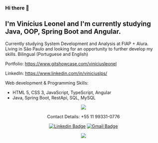 ### Hi there 👋

## I'm Vinícius Leonel and I'm currently studying Java, OOP, Spring Boot and Angular. 

Currently studying System Development and Analysis at FIAP + Alura.
Living in São Paulo and looking for an opportunity to further develop my skills.
Bilingual (Portuguese and English)

Portfolio: https://www.gitshowcase.com/viniciusleonel

LinkedIn: https://www.linkedin.com/in/viniciuslps/

Web development & Programming Skills:
- HTML 5, CSS 3, JavaScript, TypeScript, Angular
- Java, Spring Boot, RestApi, SQL, MySQL

<p align="center">
  <img align="center" src="https://github-readme-stats.vercel.app/api/top-langs/?username=viniciusleonel&layout=compact&theme=radical"> 
</p>

<p align="center">
Contact Details: +55 11 99331-0776 
</p>

<p align="center">
<a href="https://www.linkedin.com/in/viniciuslps/" target="blank"><img alt="Linkedin Badge" src="https://img.shields.io/badge/-VINICIUSLPS%20-00BFFF?style=flat-square&logo=Linkedin&logoColor=white&link=https://www.linkedin.com/in/viniciuslps/"/></a>  
<a href="mailto:viniciuslps.cms@gmail.com" target="blank"><img alt="Gmail Badge" src="https://img.shields.io/badge/-viniciuslps.cms@gmail.com-DC143C?style=flat-square&logo=Gmail&logoColor=white&link=mailto:viniciuslps.cms@gmail.com"/></a>
</p>

<p align="center">
  <img align="center" src="https://github-readme-stats.vercel.app/api?username=viniciusleonel&show_icons=true&theme=radical"> 
</p>

<!--outro tema favorito = tokyonight

